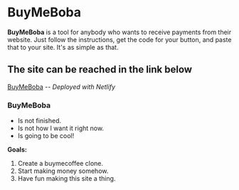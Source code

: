 # BuyMeBoba

**BuyMeBoba** is a tool for anybody who wants to receive payments from their website. Just follow the instructions, get the code for your button, and paste that to your site. It's as simple as that.

## The site can be reached in the link below
[BuyMeBoba](https://buymeboba.netlify.app/)
-- *Deployed with Netlify*

### BuyMeBoba
+ Is not finished.
+ Is not how I want it right now.
+ Is going to be cool!

**Goals:**
1. Create a buymecoffee clone.
2. Start making money somehow.
3. Have fun making this site a thing.
